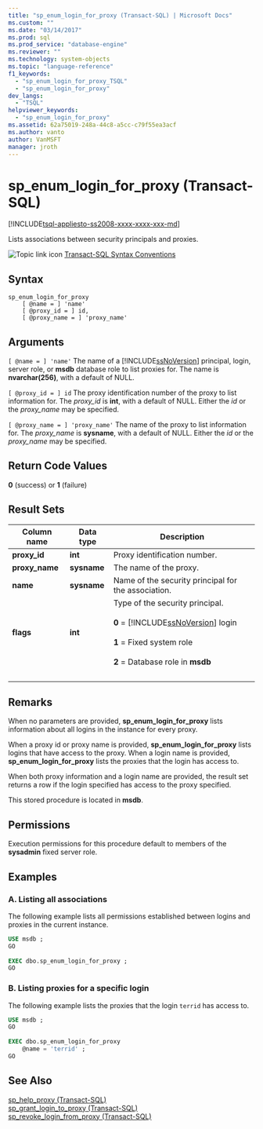 ```yaml
---
title: "sp_enum_login_for_proxy (Transact-SQL) | Microsoft Docs"
ms.custom: ""
ms.date: "03/14/2017"
ms.prod: sql
ms.prod_service: "database-engine"
ms.reviewer: ""
ms.technology: system-objects
ms.topic: "language-reference"
f1_keywords: 
  - "sp_enum_login_for_proxy_TSQL"
  - "sp_enum_login_for_proxy"
dev_langs: 
  - "TSQL"
helpviewer_keywords: 
  - "sp_enum_login_for_proxy"
ms.assetid: 62a75019-248a-44c8-a5cc-c79f55ea3acf
ms.author: vanto
author: VanMSFT
manager: jroth
---
```

# sp_enum_login_for_proxy (Transact-SQL)

[!INCLUDE[tsql-appliesto-ss2008-xxxx-xxxx-xxx-md](../../includes/tsql-appliesto-ss2008-xxxx-xxxx-xxx-md.md)]

  Lists associations between security principals and proxies.  
  
 ![Topic link icon](../../database-engine/configure-windows/media/topic-link.gif "Topic link icon") [Transact-SQL Syntax Conventions](../../t-sql/language-elements/transact-sql-syntax-conventions-transact-sql.md)  
  
## Syntax  
  
```  
sp_enum_login_for_proxy  
    [ @name = ] 'name'  
    [ @proxy_id = ] id,  
    [ @proxy_name = ] 'proxy_name'  
```  
  
## Arguments  
`[ @name = ] 'name'`
 The name of a [!INCLUDE[ssNoVersion](../../includes/ssnoversion-md.md)] principal, login, server role, or **msdb** database role to list proxies for. The name is **nvarchar(256)**, with a default of NULL.  
  
`[ @proxy_id = ] id`
 The proxy identification number of the proxy to list information for. The *proxy_id* is **int**, with a default of NULL. Either the *id* or the *proxy_name* may be specified.  
  
`[ @proxy_name = ] 'proxy_name'`
 The name of the proxy to list information for. The *proxy_name* is **sysname**, with a default of NULL. Either the *id* or the *proxy_name* may be specified.  
  
## Return Code Values  
 **0** (success) or **1** (failure)  
  
## Result Sets  
  
|Column name|Data type|Description|  
|-----------------|---------------|-----------------|  
|**proxy_id**|**int**|Proxy identification number.|  
|**proxy_name**|**sysname**|The name of the proxy.|  
|**name**|**sysname**|Name of the security principal for the association.|  
|**flags**|**int**|Type of the security principal.<br /><br /> **0** = [!INCLUDE[ssNoVersion](../../includes/ssnoversion-md.md)] login<br /><br /> **1** = Fixed system role<br /><br /> **2** = Database role in **msdb**|  
| &nbsp; | &nbsp; | &nbsp; |
  
## Remarks  
 When no parameters are provided, **sp_enum_login_for_proxy** lists information about all logins in the instance for every proxy.  
  
 When a proxy id or proxy name is provided, **sp_enum_login_for_proxy** lists logins that have access to the proxy. When a login name is provided, **sp_enum_login_for_proxy** lists the proxies that the login has access to.  
  
 When both proxy information and a login name are provided, the result set returns a row if the login specified has access to the proxy specified.  
  
 This stored procedure is located in **msdb**.  
  
## Permissions  
 Execution permissions for this procedure default to members of the **sysadmin** fixed server role.  
  
## Examples  
  
### A. Listing all associations  
 The following example lists all permissions established between logins and proxies in the current instance.  
  
```sql
USE msdb ;  
GO  
  
EXEC dbo.sp_enum_login_for_proxy ;  
GO  
```  
  
### B. Listing proxies for a specific login  
 The following example lists the proxies that the login `terrid` has access to.  
  
```sql
USE msdb ;  
GO  
  
EXEC dbo.sp_enum_login_for_proxy  
    @name = 'terrid' ;  
GO  
```  
  
## See Also  
 [sp_help_proxy &#40;Transact-SQL&#41;](../../relational-databases/system-stored-procedures/sp-help-proxy-transact-sql.md)   
 [sp_grant_login_to_proxy &#40;Transact-SQL&#41;](../../relational-databases/system-stored-procedures/sp-grant-login-to-proxy-transact-sql.md)   
 [sp_revoke_login_from_proxy &#40;Transact-SQL&#41;](../../relational-databases/system-stored-procedures/sp-revoke-login-from-proxy-transact-sql.md)  
  
  
